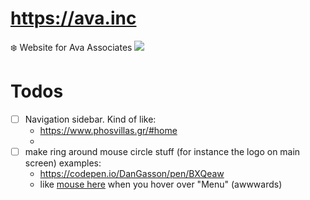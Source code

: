 # https://ava.inc
❄️ Website for Ava Associates
[![](https://ava.inc/ava-logo-green.png)](https://ava.inc)

Todos
======
- [ ] Navigation sidebar. Kind of like:
  - https://www.phosvillas.gr/#home
  - 
- [ ] make ring around mouse circle stuff (for instance the logo on main screen) examples:
  - https://codepen.io/DanGasson/pen/BXQeaw
  - like [mouse here](https://www.finnovasrl.it) when you hover over "Menu" (awwwards)